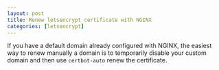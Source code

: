 ```yaml
---
layout: post
title: Renew letsencrypt certificate with NGINX
categories: [letsencrypt]
---
```


If you have a default domain already configured with NGINX,
the easiest way to renew manually a domain is to temporarily
disable your custom domain and then use `certbot-auto` renew the certificate.

<script src="https://gist.github.com/zonca/4c930f36177fb5f083aede76f3f0d61b.js"></script>
